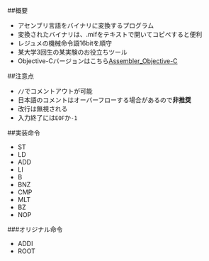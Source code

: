 ##概要
* アセンブリ言語をバイナリに変換するプログラム
* 変換されたバイナリは、.mifをテキストで開いてコピペすると便利
* レジュメの機械命令語16bitを順守
* 某大学3回生の某実験のお役立ちツール
* Objective-Cバージョンはこちら[Assembler_Objective-C](https://github.com/KoheiKanagu/Assembler_Objective-C)


##注意点
* `//`でコメントアウトが可能
* 日本語のコメントはオーバーフローする場合があるので**非推奨**
* 改行は無視される
* 入力終了には`EOF`か`-1`


##実装命令
* ST
* LD
* ADD
* LI
* B
* BNZ
* CMP
* MLT
* BZ
* NOP

###オリジナル命令
* ADDI
* ROOT